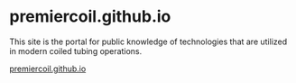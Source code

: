 # premiercoil.github.io

This site is the portal for public knowledge of technologies that are utilized in modern coiled tubing operations.

[premiercoil.github.io](premiercoil.github.io)
